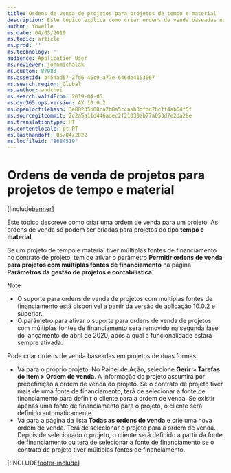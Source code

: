 ```yaml
---
title: Ordens de venda de projetos para projetos de tempo e material
description: Este tópico explica como criar ordens de venda baseadas no projeto para os projetos de tempo e material.
author: Yowelle
ms.date: 04/05/2019
ms.topic: article
ms.prod: ''
ms.technology: ''
audience: Application User
ms.reviewer: johnmichalak
ms.custom: 87983
ms.assetid: b454ad57-2fd6-46c9-a77e-646de4153067
ms.search.region: Global
ms.author: andchoi
ms.search.validFrom: 2019-04-05
ms.dyn365.ops.version: AX 10.0.2
ms.openlocfilehash: 3e88235b08ca2b8a5ccaab3dfdd7bcff4ab64f5f
ms.sourcegitcommit: 2c2a5a11d446adec2f21030ab77a053d7e2da28e
ms.translationtype: HT
ms.contentlocale: pt-PT
ms.lasthandoff: 05/04/2022
ms.locfileid: "8684519"
---
```

# <a name="project-sales-orders-for-time-and-material-projects"></a>Ordens de venda de projetos para projetos de tempo e material

[!include[banner](../includes/banner.md)]

Este tópico descreve como criar uma ordem de venda para um projeto. As ordens de venda só podem ser criadas para projetos do tipo **tempo e material**.

Se um projeto de tempo e material tiver múltiplas fontes de financiamento no contrato de projeto, tem de ativar o parâmetro **Permitir ordens de venda para projetos com múltiplas fontes de financiamento** na página **Parâmetros da gestão de projetos e contabilística**. 

> [!NOTE]
> - O suporte para ordens de venda de projetos com múltiplas fontes de financiamento está disponível a partir da versão de aplicação 10.0.2 e superior.
> - O parâmetro para ativar o suporte para ordens de venda de projetos com múltiplas fontes de financiamento será removido na segunda fase do lançamento de abril de 2020, após a qual a funcionalidade estará sempre ativada.

Pode criar ordens de venda baseadas em projetos de duas formas:

- Vá para o próprio projeto. No Painel de Ação, selecione **Gerir > Tarefas do item > Ordem de venda**. A informação do projeto assumirá por predefinição a ordem de venda do projeto. Se o contrato de projeto tiver mais de uma fonte de financiamento, terá de selecionar a fonte de financiamento para definir o cliente para a ordem de venda. Se existir apenas uma fonte de financiamento para o projeto, o cliente será definido automaticamente.
- Vá para a página da lista **Todas as ordens de venda** e crie uma nova ordem de venda. Terá de selecionar o projeto para a ordem de venda. Depois de selecionado o projeto, o cliente será definido a partir da fonte de financiamento ou terá de selecionar a fonte de financiamento se o contrato de projeto tiver múltiplas fontes de financiamento.



[!INCLUDE[footer-include](../includes/footer-banner.md)]